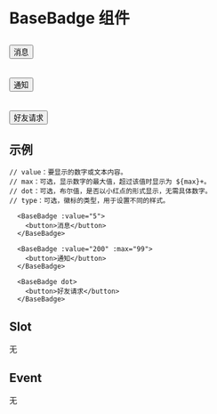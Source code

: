 # BaseBadge 组件

##

<script setup>
import BaseBadge from '../src/BaseBadge.vue'
</script>

  <BaseBadge :value="5">
    <button>消息</button>
  </BaseBadge>
<br/>
<br/>
<br/>
  <BaseBadge :value="200" :max="99" >
    <button>通知</button>
  </BaseBadge>
<br/>
<br/>
<br/>

  <BaseBadge dot >
    <button>好友请求</button>
  </BaseBadge>

## 示例

```vue
// value：要显示的数字或文本内容。
// max：可选，显示数字的最大值，超过该值时显示为 ${max}+。
// dot：可选，布尔值，是否以小红点的形式显示，无需具体数字。
// type：可选，徽标的类型，用于设置不同的样式。

  <BaseBadge :value="5">
    <button>消息</button>
  </BaseBadge>

  <BaseBadge :value="200" :max="99">
    <button>通知</button>
  </BaseBadge>

  <BaseBadge dot>
    <button>好友请求</button>
  </BaseBadge>
```

## Slot

无

## Event

无
